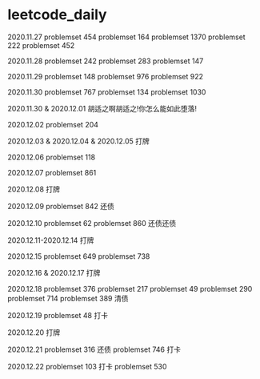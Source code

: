 # leetcode_daily

2020.11.27
problemset 454
problemset 164
problemset 1370
problemset 222
problemset 452

2020.11.28
problemset 242
problemset 283
problemset 147

2020.11.29
problemset 148
problemset 976
problemset 922

2020.11.30
problemset 767
problemset 134
problemset 1030

2020.11.30 & 2020.12.01
胡适之啊胡适之!你怎么能如此堕落!

2020.12.02
problemset 204

2020.12.03 & 2020.12.04 & 2020.12.05
打牌

2020.12.06
problemset 118

2020.12.07
problemset 861

2020.12.08
打牌

2020.12.09
problemset 842 还债

2020.12.10
problemset 62 
problemset 860 还债还债

2020.12.11-2020.12.14
打牌

2020.12.15
problemset 649
problemset 738

2020.12.16 & 2020.12.17 
打牌

2020.12.18
problemset 376
problemset 217
problemset 49
problemset 290
problemset 714
problemset 389 
清债

2020.12.19 
problemset 48 打卡

2020.12.20 
打牌

2020.12.21
problemset 316  还债
problemset 746  打卡

2020.12.22
problemset 103  打卡
problemset 530
